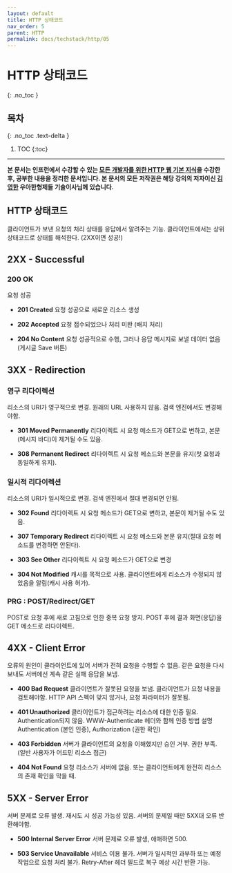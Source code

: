 ```yaml
---
layout: default
title: HTTP 상태코드
nav_order: 5
parent: HTTP
permalink: docs/techstack/http/05
---
```


# HTTP 상태코드
{: .no_toc }

## 목차
{: .no_toc .text-delta }

1. TOC
{:toc}

---

**본 문서는 인프런에서 수강할 수 있는 [모든 개발자를 위한 HTTP 웹 기본 지식](https://www.inflearn.com/course/http-웹-네트워크)을 수강한 후, 공부한 내용을 정리한 문서입니다. 본 문서의 모든 저작권은 해당 강의의 저자이신 [김영한](https://inflearn.com/users/@yh) 우아한형제들 기술이사님께 있습니다.**

## HTTP 상태코드
클라이언트가 보낸 요청의 처리 상태를 응답에서 알려주는 기능. 클라이언트에서는 상위 상태코드로 상태를 해석한다. (2XX이면 성공!)

## 2XX - Successful

### 200 OK
요청 성공

* **201 Created**
요청 성공으로 새로운 리소스 생성

* **202 Accepted**
요청 접수되었으나 처리 미완 (배치 처리)

* **204 No Content**
요청 성공적으로 수행, 그러나 응답 메시지로 보낼 데이터 없음 (게시글 Save 버튼)

## 3XX - Redirection

### 영구 리다이렉션
리소스의 URI가 영구적으로 변경. 원래의 URL 사용하지 않음. 검색 엔진에서도 변경해야함.

* **301 Moved Permanently**
리다이렉트 시 요청 메소드가 GET으로 변하고, 본문(메시지 바디)이 제거될 수도 있음.

* **308 Permanent Redirect**
리다이렉트 시 요청 메소드와 본문을 유지(첫 요청과 동일하게 유지).

### 일시적 리다이렉션
리소스의 URI가 일시적으로 변경. 검색 엔진에서 절대 변경되면 안됨.

* **302 Found**
리다이렉트 시 요청 메소드가 GET으로 변하고, 본문이 제거될 수도 있음.

* **307 Temporary Redirect**
리다이렉트 시 요청 메소드와 본문 유지(절대 요청 메소드를 변경하면 안된다).

* **303 See Other**
리다이렉트 시 요청 메소드가 GET으로 변경

* **304 Not Modified**
캐시를 목적으로 사용. 클라이언트에게 리소스가 수정되지 않았음을 알림(캐시 사용 허가).

### PRG : POST/Redirect/GET
POST로 요청 후에 새로 고침으로 인한 중복 요청 방지. POST 후에 결과 화면(응답)을 GET 메소드로 리다이렉트.

## 4XX - Client Error
오류의 원인이 클라이언트에 있어 서버가 전혀 요청을 수행할 수 없음. 같은 요청을 다시 보내도 서버에선 계속 같은 실패 응답을 보냄.

* **400 Bad Request**
클라이언트가 잘못된 요청을 보냄. 클라이언트가 요청 내용을 검토해야함. HTTP API 스펙이 맞지 않거나, 요청 파라미터가 잘못됨.

* **401 Unauthorized**
클라이언트가 접근하려는 리소스에 대한 인증 필요. Authentication되지 않음. WWW-Authenticate 헤더와 함께 인증 방법 설명
Authentication (본인 인증), Authorization (권한 확인)

* **403 Forbidden**
서버가 클라이언트의 요청을 이해했지만 승인 거부. 권한 부족. (일반 사용자가 어드민 리소스 접근)

* **404 Not Found**
요청 리소스가 서버에 없음. 또는 클라이언트에게 완전히 리소스의 존재 확인을 막을 때.

## 5XX - Server Error
서버 문제로 오류 발생. 재시도 시 성공 가능성 있음. 서버의 문제일 때만 5XX대 오류 반환해야함.

* **500 Internal Server Error**
서버 문제로 오류 발생, 애매하면 500.

* **503 Service Unavailable**
서비스 이용 불가. 서버가 일시적인 과부하 또는 예정 작업으로 요청 처리 불가. Retry-After 헤더 필드로 복구 예상 시간 반환 가능.


